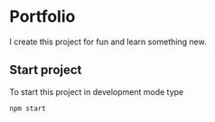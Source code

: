 # Portfolio

I create this project for fun and learn something new.

## Start project

To start this project in development mode type

```bash
npm start
```
